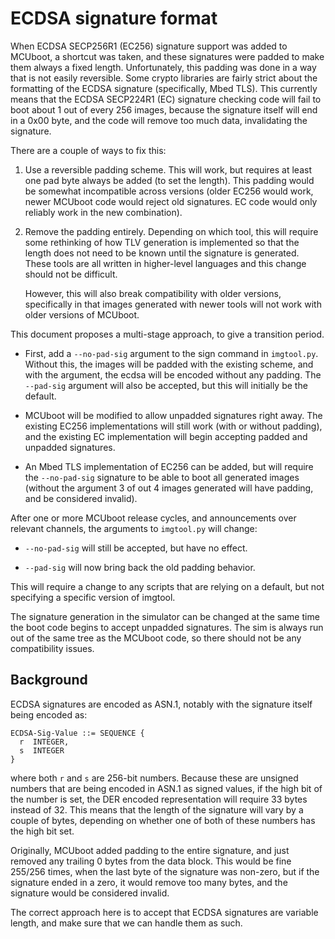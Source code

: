 # ECDSA signature format

When ECDSA SECP256R1 (EC256) signature support was added to MCUboot, a
shortcut was taken, and these signatures were padded to make them
always a fixed length.  Unfortunately, this padding was done in a way
that is not easily reversible.  Some crypto libraries are fairly
strict about the formatting of the ECDSA signature (specifically, Mbed
TLS).  This currently means that the ECDSA SECP224R1 (EC) signature
checking code will fail to boot about 1 out of every 256 images,
because the signature itself will end in a 0x00 byte, and the code
will remove too much data, invalidating the signature.

There are a couple of ways to fix this:

  1.  Use a reversible padding scheme.  This will work, but requires
      at least one pad byte always be added (to set the length).  This
      padding would be somewhat incompatible across versions (older
      EC256 would work, newer MCUboot code would reject old
      signatures.  EC code would only reliably work in the new
      combination).

  2.  Remove the padding entirely.  Depending on which tool, this will
      require some rethinking of how TLV generation is implemented so
      that the length does not need to be known until the signature is
      generated.  These tools are all written in higher-level
      languages and this change should not be difficult.

      However, this will also break compatibility with older versions,
      specifically in that images generated with newer tools will not
      work with older versions of MCUboot.

This document proposes a multi-stage approach, to give a transition
period.

  - First, add a `--no-pad-sig` argument to the sign command in
    `imgtool.py`.  Without this, the images will be padded with the
    existing scheme, and with the argument, the ecdsa will be encoded
    without any padding.  The `--pad-sig` argument will also be
    accepted, but this will initially be the default.

  - MCUboot will be modified to allow unpadded signatures right away.
    The existing EC256 implementations will still work (with or
    without padding), and the existing EC implementation will begin
    accepting padded and unpadded signatures.

  - An Mbed TLS implementation of EC256 can be added, but will require
    the `--no-pad-sig` signature to be able to boot all generated
    images (without the argument 3 of out 4 images generated will have
    padding, and be considered invalid).

After one or more MCUboot release cycles, and announcements over
relevant channels, the arguments to `imgtool.py` will change:

  - `--no-pad-sig` will still be accepted, but have no effect.

  - `--pad-sig` will now bring back the old padding behavior.

This will require a change to any scripts that are relying on a
default, but not specifying a specific version of imgtool.

The signature generation in the simulator can be changed at the same
time the boot code begins to accept unpadded signatures.  The sim is
always run out of the same tree as the MCUboot code, so there should
not be any compatibility issues.

## Background

ECDSA signatures are encoded as ASN.1, notably with the signature
itself being encoded as:

    ECDSA-Sig-Value ::= SEQUENCE {
      r  INTEGER,
      s  INTEGER
    }

where both `r` and `s` are 256-bit numbers.  Because these are
unsigned numbers that are being encoded in ASN.1 as signed values, if
the high bit of the number is set, the DER encoded representation will
require 33 bytes instead of 32.  This means that the length of the
signature will vary by a couple of bytes, depending on whether one of
both of these numbers has the high bit set.

Originally, MCUboot added padding to the entire signature, and just
removed any trailing 0 bytes from the data block.  This would be fine 255/256
times, when the last byte of the signature was non-zero, but if the
signature ended in a zero, it would remove too many bytes, and the
signature would be considered invalid.

The correct approach here is to accept that ECDSA signatures are
variable length, and make sure that we can handle them as such.
